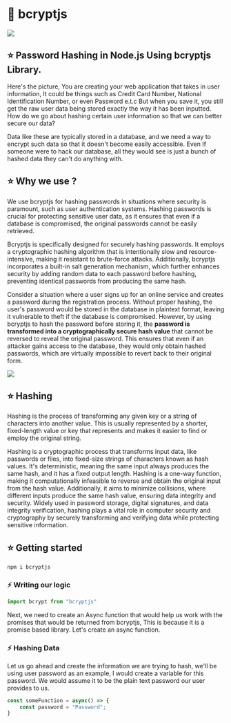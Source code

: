 # 📍 bcryptjs

<img src="https://repository-images.githubusercontent.com/139898859/9617c480-81c2-11ea-94fc-322231ead1f0">

## ⭐ Password Hashing in Node.js Using bcryptjs Library.

Here's the picture, You are creating your web application that takes in user information, It could be things such as Credit Card Number, National Identification Number, or even Password e.t.c But when you save it, you still get the raw user data being stored exactly the way it has been inputted. How do we go about hashing certain user information so that we can better secure our data?

Data like these are typically stored in a database, and we need a way to encrypt such data so that it doesn't become easily accessible. Even If someone were to hack our database, all they would see is just a bunch of hashed data they can't do anything with.

## ⭐ Why we use ?

We use bcryptjs for hashing passwords in situations where security is paramount, such as user authentication systems. Hashing passwords is crucial for protecting sensitive user data, as it ensures that even if a database is compromised, the original passwords cannot be easily retrieved.

Bcryptjs is specifically designed for securely hashing passwords. It employs a cryptographic hashing algorithm that is intentionally slow and resource-intensive, making it resistant to brute-force attacks. Additionally, bcryptjs incorporates a built-in salt generation mechanism, which further enhances security by adding random data to each password before hashing, preventing identical passwords from producing the same hash.

Consider a situation where a user signs up for an online service and creates a password during the registration process. Without proper hashing, the user's password would be stored in the database in plaintext format, leaving it vulnerable to theft if the database is compromised. However, by using bcryptjs to hash the password before storing it, the **password is transformed into a cryptographically secure hash value** that cannot be reversed to reveal the original password. This ensures that even if an attacker gains access to the database, they would only obtain hashed passwords, which are virtually impossible to revert back to their original form.

<img src="https://assets-global.website-files.com/60658b47b03f0c77e8c14884/6256965282e9d1a5a5df6841_Password%20Hashing.png" />

## ⭐ Hashing 

Hashing is the process of transforming any given key or a string of characters into another value. This is usually represented by a shorter, fixed-length value or key that represents and makes it easier to find or employ the original string.

Hashing is a cryptographic process that transforms input data, like passwords or files, into fixed-size strings of characters known as hash values. It's deterministic, meaning the same input always produces the same hash, and it has a fixed output length. Hashing is a one-way function, making it computationally infeasible to reverse and obtain the original input from the hash value. Additionally, it aims to minimize collisions, where different inputs produce the same hash value, ensuring data integrity and security. Widely used in password storage, digital signatures, and data integrity verification, hashing plays a vital role in computer security and cryptography by securely transforming and verifying data while protecting sensitive information.

## ⭐ Getting started

```
npm i bcryptjs
```

### ⚡ Writing our logic

```jsx
import bcrypt from "bcryptjs"
```

Next, we need to create an Async function that would help us work with the promises that would be returned from bcryptjs, This is because it is a promise based library. Let's create an async function.

### ⚡ Hashing Data

Let us go ahead and create the information we are trying to hash, we'll be using user password as an example, I would create a variable for this password. We would assume it to be the plain text password our user provides to us.

```jsx
const someFunction = async() => {
    const password = "Password";
}
```